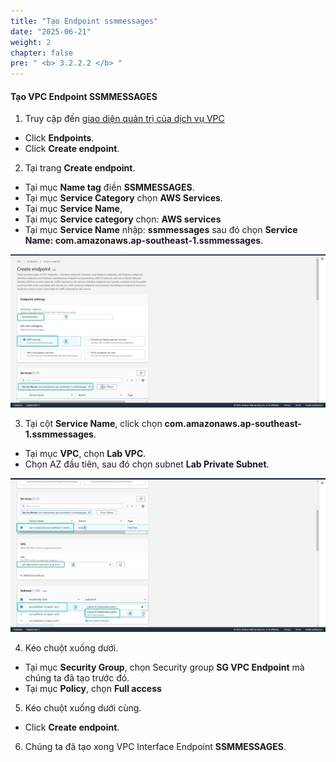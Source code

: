 ```yaml
---
title: "Tạo Endpoint ssmmessages"
date: "2025-06-21"
weight: 2
chapter: false
pre: " <b> 3.2.2.2 </b> "
---
```


#### Tạo VPC Endpoint SSMMESSAGES

1. Truy cập đến [giao diện quản trị của dịch vụ VPC](https://console.aws.amazon.com/vpc/home)

- Click **Endpoints**.
- Click **Create endpoint**.

2. Tại trang **Create endpoint**.

- Tại mục **Name tag** điền **SSMMESSAGES**.
- Tại mục **Service Category** chọn **AWS Services**.
- Tại mục **Service Name**,
- Tại mục **Service category** chọn: **AWS services**
- Tại mục **Service Name** nhập: **ssmmessages** sau đó chọn **Service Name: com.amazonaws.ap-southeast-1.ssmmessages**.

![Connect](/images/3.connect/012-connect.png)

3. Tại cột **Service Name**, click chọn **com.amazonaws.ap-southeast-1.ssmmessages**.

- Tại mục **VPC**, chọn **Lab VPC**.
- Chọn AZ đầu tiên, sau đó chọn subnet **Lab Private Subnet**.

![Connect](/images/3.connect/013-connect.png)

4. Kéo chuột xuống dưới.

- Tại mục **Security Group**, chọn Security group **SG VPC Endpoint** mà chúng ta đã tạo trước đó.
- Tại mục **Policy**, chọn **Full access**

5. Kéo chuột xuống dưới cùng.

- Click **Create endpoint**.

6. Chúng ta đã tạo xong VPC Interface Endpoint **SSMMESSAGES**.
